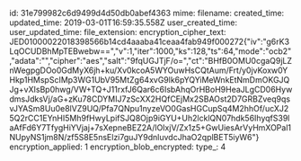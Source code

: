 id: 31e799982c6d9499d4d50db0abef4363
mime: 
filename: 
created_time: 
updated_time: 2019-03-01T16:59:35.558Z
user_created_time: 
user_updated_time: 
file_extension: 
encryption_cipher_text: JED01000022018398566b14cd4aaaba41ceaa4fab949f000272{"iv":"g6rK3LqOCUDBhMpTEBwebw==","v":1,"iter":1000,"ks":128,"ts":64,"mode":"ocb2","adata":"","cipher":"aes","salt":"9fqUGJTjF/o=","ct":"BHfB0OMU0cgaQ9jLZnWegpgDOo0GdMyX6jh+ku/Xv0kcoA5WYOuwHsCQtAum/Frt/y0jvKoxw0YHkp1HMspScIMp3WG1UbV95MtZg64xvG9lk6pYQYiMeWnkEtNmDmOKGJQJg+vXIsBp0hwg/VW+TQ+J11rxfJ6Qar6c6IsbAhqOrHBoH9HeaJLgCD06HywdmsJdksVj/aG+zKu78CDYMIJ7zScXX2HQfCEjMx2SBAOst2D7GRBZveq9qsvJYASm8Uu0e8lVZ9UQ/Pfa7QNpu1nyzeVO0GasHGCupSq4M2hhOf/ucXJ25Q2rCC1EYnHI5Mh9fHwyLpifSJQ8Ojp9iGYU+Uh2lcklQN07hdk56IhyqfS39laAfFd6Y7TfygHiYVjaj+7sXepneBEZ2A/lOIxjV/Zx1z5+GwUiesArVyHmXOPal1NUpyNS1jm8N/zf5S8E5nsElzi7guJY9dnluvdcJhaO2qplBET5iyW6"}
encryption_applied: 1
encryption_blob_encrypted: 
type_: 4